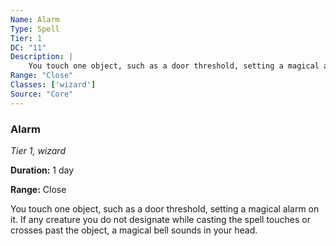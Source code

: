 ```yaml
---
Name: Alarm
Type: Spell
Tier: 1
DC: "11"
Description: |
    You touch one object, such as a door threshold, setting a magical alarm on it. If any creature you do not designate while casting the spell touches or crosses past the object, a magical bell sounds in your head.Duration: "1 day"
Range: "Close"
Classes: ['wizard']
Source: "Core"
---
```


### Alarm

_Tier 1, wizard_

**Duration:** 1 day

**Range:** Close

You touch one object, such as a door threshold, setting a magical alarm on it. If any creature you do not designate while casting the spell touches or crosses past the object, a magical bell sounds in your head.

